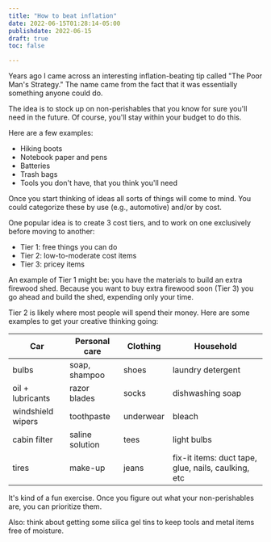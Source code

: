 ```yaml
---
title: "How to beat inflation"
date: 2022-06-15T01:28:14-05:00
publishdate: 2022-06-15
draft: true
toc: false

---
```


Years ago I came across an interesting inflation-beating tip called "The Poor Man's Strategy." The name came from the fact that it was essentially something anyone could do. 

The idea is to stock up on non-perishables that you know for sure you'll need in the future. Of course, you'll stay within your budget to do this.

Here are a few examples: 
* Hiking boots
* Notebook paper and pens
* Batteries
* Trash bags
* Tools you don't have, that you think you'll need

Once you start thinking of ideas all sorts of things will come to mind. You could categorize these by use (e.g., automotive) and/or by cost. 

One popular idea is to create 3 cost tiers, and to work on one exclusively before moving to another: 
* Tier 1: free things you can do
* Tier 2: low-to-moderate cost items
* Tier 3: pricey items 

An example of Tier 1 might be: you have the materials to build an extra firewood shed. Because you want to buy extra firewood soon (Tier 3) you go ahead and build the shed, expending only your time. 

Tier 2 is likely where most people will spend their money. Here are some examples to get your creative thinking going: 

| Car               | Personal care   | Clothing  | Household                                           |
|-------------------|-----------------|-----------|-----------------------------------------------------|
| bulbs             | soap, shampoo   | shoes     | laundry detergent                                   |
| oil + lubricants  | razor blades    | socks     | dishwashing soap                                    |
| windshield wipers | toothpaste      | underwear | bleach                                              |
| cabin filter      | saline solution | tees      | light bulbs                                         |
| tires             | make-up         | jeans     | fix-it items: duct tape, glue, nails, caulking, etc |

It's kind of a fun exercise. Once you figure out what your non-perishables are, you can prioritize them. 

Also: think about getting some silica gel tins to keep tools and metal items free of moisture.
